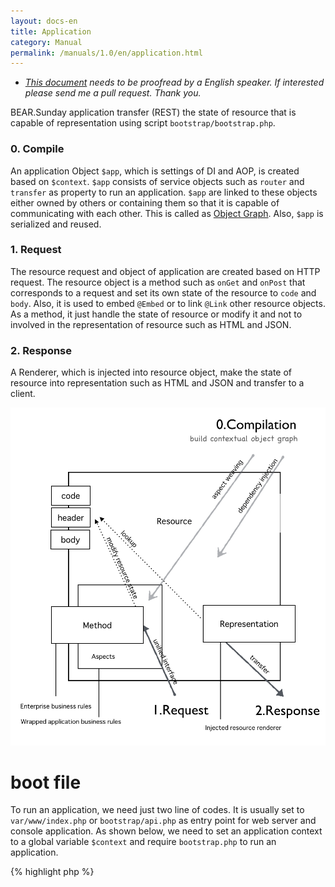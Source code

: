 ```yaml
---
layout: docs-en
title: Application
category: Manual
permalink: /manuals/1.0/en/application.html
---
```


 * *[This document](https://github.com/bearsunday/bearsunday.github.io/blob/master/manuals/1.0/en/application.md) needs to be proofread by a English speaker. If interested please send me a pull request. Thank you.*

BEAR.Sunday application transfer (REST) the state of resource that is capable of representation
using script `bootstrap/bootstrap.php`.

### 0. Compile

An application Object `$app`, which is settings of DI and AOP, is created based on `$context`.
`$app` consists of service objects such as `router` and `transfer` as property to run an application.
`$app` are linked to these objects either owned by others or containing them so that it is capable of communicating with each other.
This is called as [Object Graph](http://en.wikipedia.org/wiki/Object_graph).
Also, `$app` is serialized and reused.

### 1. Request

The resource request and object of application are created based on HTTP request.
The resource object is a method such as `onGet` and `onPost` that corresponds to a request and set its own state of the resource to `code` and `body`.
Also, it is used to embed `@Embed` or to link `@Link` other resource objects. 
As a method, it just handle the state of resource or modify it and not to involved in the representation of resource such as HTML and JSON. 


### 2. Response

A Renderer, which is injected into resource object, make the state of resource into representation such as HTML and JSON and transfer to a client.

 <img src="/images/screen/diagram.png" style="max-width: 100%;height: auto;"/>


# boot file

To run an application, we need just two line of codes.
It is usually set to `var/www/index.php` or `bootstrap/api.php` as entry point for web server and console application.
As shown below, we need to set an application context to a global variable `$context` and require `bootstrap.php` to run an application.


{% highlight php %}
<?php
$context = 'prod-api-hal-app'
require 'pat/to/bootstrap.php';
{% endhighlight %}

Your boot file will be selected by defined context.

{% highlight bash %}
// fire php server
php -S 127.0.0.1:8080 var/www/index.php

// console access
php bootstrap/api.php get /user/1

// web access
php -S 127.0.0.1:8080 bootstrap/api.php
{% endhighlight %}

## Application Context

The composition of application object `$app` changes in response to your defined context, so that application behavior changes.
For example, `WebRouter` is bound to `RouterInterface` by default settings.
However, if you set `Cli`, which is defined for console application, as your context, 
then `CliRouter` is bound to `RouterInterface` and it will take console input instead.

There are built-in and custom context created by application.

**built-in context**

 * `api`  API Application
 * `cli`  Console Application
 * `hal`  HAL Application
 * `prod` Production

 You can also use a combination of the context and others.

 * `app` is a default application context.
 * `api` modify page resource to **app resource** by default. Also, web root access (`GET /`) that is mapped to `page://self/` will be changed to `app://self/`.
 * `cli-app` is a console application. If you set `prod-hal-api-app` as context, your application will be an API application for production using [HAL](http://stateless.co/hal_specification.html) media type.


Application Context (cli, app..) corresponds to each modules.
For example, `cli` context corresponds to a module `CliModule`, and conduct binding of DI and AOP for console application.

The value of context wil be only used when generating an object graph.
It is not recommend for your application code and library to change its behavior by referring to the context.
Instead, it should be changed by **the code depend on interface** and **the changes of dependency by the context**.
